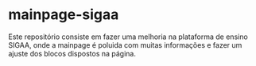 # mainpage-sigaa
Este repositório consiste em fazer uma melhoria na plataforma de ensino SIGAA, onde a mainpage é poluida com muitas informações e fazer um ajuste dos blocos dispostos na página.
